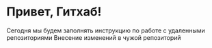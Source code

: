 # Привет, Гитхаб!
Сегодня мы будем заполнять инструкцию по работе с удаленными репозиториями
Внесение изменений в чужой репозиторий